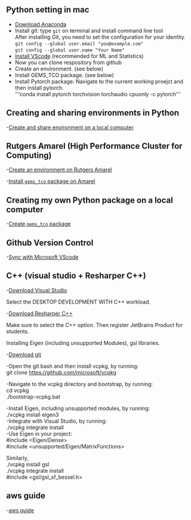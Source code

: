 ## Python setting in mac     
- [Download Anaconda](https://www.anaconda.com/download)    
- Install git: type ```git``` on terminal and install command line tool   
  After installing Git, you need to set the configuration for your identity.   
  ```git config --global user.email "you@example.com"```     
  ```git config --global user.name "Your Name"```      
- [Install VScode](https://code.visualstudio.com/)   (recommended for ML and Statistics)
- Now you can clone respository from github    
- Create an environment. (see below)    
- Install GEMS_TCO package. (see below)    
- Install Pytorch package: Navigate to the current working proejct and then install pytorch.   
'''conda install pytorch torchvision torchaudio cpuonly -c pytorch'''     

## Creating and sharing environments in Python

-[Create and share environment on a local computer](install_python.md)

## Rutgers Amarel (High Performance Cluster for Computing)

-[Create an environment on Rutgers Amarel](amarel_environment.md)

-[Install ```gems_tco``` package on Amarel](install_mypackage_amarel.md)

## Creating my own Python package on a local computer

-[Create ```gems_tco``` package](howtomakepackage.ipynb)

## Github Version Control
-[Sync with Microsoft VScode](github_version_control.md)

## C++ (visual studio + Resharper C++)

-[Download Visual Studio](https://visualstudio.microsoft.com/)

Select the DESKTOP DEVELOPMENT WITH C++ workload.

-[Download Resharper C++](https://www.jetbrains.com/resharper-cpp/download/download-thanks.html?platform=windows)

Make sure to select the C++ option. Then register JetBrains Product for students.

Installing Eigen (including unsupported Modules), gsl libraries. 

-[Download git](https://git-scm.com/downloads/win)

-Open the git bash and then install vcpkg, by running:        
git clone https://github.com/microsoft/vcpkg              

-Navigate to the vcpkg directory and bootstrap, by running:           
cd vcpkg       
./bootstrap-vcpkg.bat          

-Install Eigen, including unsupported modules, by running:                
./vcpkg install eigen3                        
-Integrate with Visual Studio, by running:                   
./vcpkg integrate install                        
-Use Eigen in your project:               
#include <Eigen/Dense>                  
#include <unsupported/Eigen/MatrixFunctions>                   

Similarly,       
./vcpkg install gsl             
./vcpkg integrate install                
#include <gsl/gsl_sf_bessel.h>                    



## aws guide

-[aws guide](aws.md)








